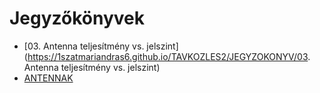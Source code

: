 # Jegyzőkönyvek
- [03. Antenna teljesítmény vs. jelszint](https://1szatmariandras6.github.io/TAVKOZLES2/JEGYZOKONYV/03. Antenna teljesítmény vs. jelszint)
- [ANTENNAK](https://1szatmariandras6.github.io/TAVKOZLES2/JEGYZOKONYV/ANTENNAK)
